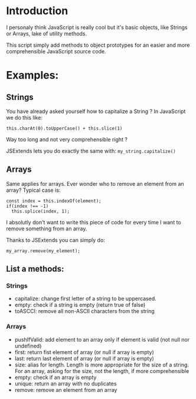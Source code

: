 # Introduction

I personaly think JavaScript is really cool but it's basic objects, like Strings or Arrays, lake of utility methods.

This script simply add methods to object prototypes for an easier and more comprehensible JavaScript source code.

# Examples:

## Strings

You have already asked yourself how to capitalize a String ?
In JavaScript we do this like: 

```this.charAt(0).toUpperCase() + this.slice(1)``` 

Way too long and not very comprehensible right ? 

JSExtends lets you do exactly the same with: ```my_string.capitalize()```

## Arrays

Same applies for arrays. Ever wonder who to remove an element from an array? Typical case is:

```
const index = this.indexOf(element);
if(index !== -1)
  this.splice(index, 1);
```

I absolutly don't want to write this piece of code for every time I want to remove something from an array.

Thanks to JSExtends you can simply do:
```
my_array.remove(my_element);
```

## List a methods:

### Strings

* capitalize: change first letter of a string to be uppercased.
* empty: check if a string is empty (return true of false)
* toASCCI: remove all non-ASCII characters from the string

### Arrays

* pushIfValid: add element to an array only if element is valid (not null nor undefined)
* first: return fist element of array (or null if array is empty)
* last: return last element of array (or null if array is empty)
* size: alias for length. Length is more appropriate for the size of a string. For an array, asking for the size, not the length, if more comprehensible
* empty: check if an array is empty
* unique: return an array with no duplicates
* remove: remove an element from an array
